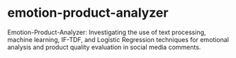 # emotion-product-analyzer
Emotion-Product-Analyzer: Investigating the use of text processing, machine learning, IF-TDF, and Logistic Regression techniques for emotional analysis and product quality evaluation in social media comments.
